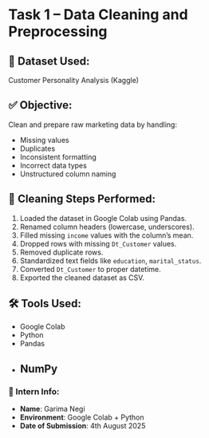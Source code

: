 # Task 1 – Data Cleaning and Preprocessing

## 📁 Dataset Used:
Customer Personality Analysis (Kaggle)

## ✅ Objective:
Clean and prepare raw marketing data by handling:
- Missing values
- Duplicates
- Inconsistent formatting
- Incorrect data types
- Unstructured column naming

## 🔧 Cleaning Steps Performed:
1. Loaded the dataset in Google Colab using Pandas.
2. Renamed column headers (lowercase, underscores).
3. Filled missing `income` values with the column’s mean.
4. Dropped rows with missing `Dt_Customer` values.
5. Removed duplicate rows.
6. Standardized text fields like `education`, `marital_status`.
7. Converted `Dt_Customer` to proper datetime.
8. Exported the cleaned dataset as CSV.

## 🛠️ Tools Used:
- Google Colab
- Python
- Pandas
- NumPy
  ---
  
### 👤 Intern Info:
- **Name**: Garima Negi
- **Environment**: Google Colab + Python
- **Date of Submission**: 4th August 2025
